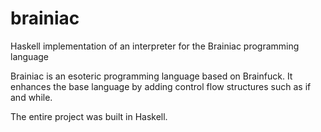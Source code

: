 # brainiac
Haskell implementation of an interpreter for the Brainiac programming language

Brainiac is an esoteric programming language based on Brainfuck. It enhances the base language by adding control flow structures such as if and while.

The entire project was built in Haskell.
